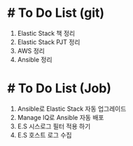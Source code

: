 # # To Do List (git)

1. Elastic Stack 책 정리
2. Elastic Stack PJT 정리
3. AWS 정리
4. Ansible 정리



# # To Do List (Job)

1. Ansible로 Elastic Stack 자동 업그레이드
2. Manage IQ로 Ansible 자동 배포
3. E.S 시스로그 필터 적용 하기
4. E.S 호스트 로그 수집

